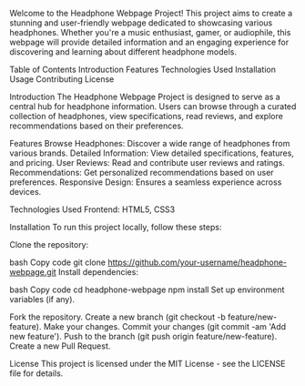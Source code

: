 Welcome to the Headphone Webpage Project! This project aims to create a stunning and user-friendly webpage dedicated to showcasing various headphones. Whether you're a music enthusiast, gamer, or audiophile, this webpage will provide detailed information and an engaging experience for discovering and learning about different headphone models.

Table of Contents
Introduction
Features
Technologies Used
Installation
Usage
Contributing
License

Introduction
The Headphone Webpage Project is designed to serve as a central hub for headphone information. Users can browse through a curated collection of headphones, view specifications, read reviews, and explore recommendations based on their preferences.

Features
Browse Headphones: Discover a wide range of headphones from various brands.
Detailed Information: View detailed specifications, features, and pricing.
User Reviews: Read and contribute user reviews and ratings.
Recommendations: Get personalized recommendations based on user preferences.
Responsive Design: Ensures a seamless experience across devices.

Technologies Used
Frontend: HTML5, CSS3

Installation
To run this project locally, follow these steps:

Clone the repository:

bash
Copy code
git clone https://github.com/your-username/headphone-webpage.git
Install dependencies:

bash
Copy code
cd headphone-webpage
npm install
Set up environment variables (if any).



Fork the repository.
Create a new branch (git checkout -b feature/new-feature).
Make your changes.
Commit your changes (git commit -am 'Add new feature').
Push to the branch (git push origin feature/new-feature).
Create a new Pull Request.

License
This project is licensed under the MIT License - see the LICENSE file for details.